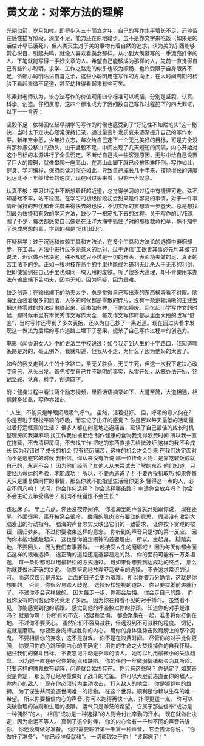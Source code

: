 # 黄文龙：对笨方法的理解

光阴似箭，岁月如梭。即将步入三十而立之年，自己的写作水平增长不足，还停留在感性描写阶段，深度不足，能力还在原地踏步。虽不是靠文字来吃饭（如果是的话估计早已饿死），但人类天生对于美的事物有着自然的追求，认为美的东西能够赏心悦目，引起共鸣，就像人喜欢看美女那样。从小到大羡慕写的一手漂亮好字的人、下笔就能写得一手好文章的人。希望自己能够成为那样的人，先前一直觉得自己有些许小聪明，求学、工作之路走的似乎也较为顺畅，也许受限于自身眼界不足，依赖小聪明沾沾自喜之余，这些小聪明用在写作的方向上，在大时间周期的检验下看起来微不足道，甚至幼稚得看起来有些可笑。

陈素封老师认为，笨办法写作的价值观用四个标准可以概括，分别是坚毅、认真、科学、创造。仔细反思，这四个标准成为了我细数自己写作过程犯下的四大罪证，以下一一言表：

坚毅不足：依稀回忆起早期学习写作的时候也感受到了“好记性不如烂笔头”这一秘诀，当时也下定决心经常保持记录，通过量变引发质变来逐渐提升自己的写作水平。新年空余愿，少年好立志，每次给自己定下一个无比美好的目标，可是完全没有那种愚公移山的劲头，由于坚毅不足，中间出现了几天短短的间隔，内心开始对这个目标的本源进行了全盘否定。不断给自己找一些客观原因，无形中给自己设置了巨大的障碍，就像攀爬一座高山，在高山山脚下就已经被困难吓倒。写作如此，健身、学习编程、保持阅读习惯亦如此，导致自己成长几十年来，技能增长的速度远远比不上年龄增长的速度，现在回过头来看，只剩一声叹息。

认真不够：学习过程中不断想着赶超近道，总觉得学习的过程中有捷径可走。殊不知基础不牢，站不稳固。在学习的初级阶段初尝甜果是件容易的事情，对于一件事情所保持的热忱和专注度来得快去的也快，不切实际的妄想着一步登天。总是想找到最为快捷和有效的学习方法，缺少了一根筋扎下去的过程。关于写作的LIVE课囤了不少，每次都感觉自己像是在汪洋大海中抓住了对的那根救命稻草，殊不知中了速成思想的毒，学到的都是“司机知识”。

怀疑科学：过于沉迷和依赖工具和方法论，在多个工具和方法论的选择中徘徊却步，在工具、方法中进行过多无意义的比对，过于迷信“工欲善其事必先利其器”的说法，迟迟做不出决定，殊不知这只不过是一切的开头，表面功夫做的足，真正的苦工法下的少。正如一根树枝在高手的手里也能成为锋利无比杀人于无形的利剑，但即使宝剑在自己手里也如同一块无用的废铁。听了很多大道理，却不肯使用笨办法在输出端下苦功夫，因为无知，因为怀疑，因为畏难。

缺乏创造：在输出端下的功夫太少，总是觉得自己写出来的东西横竖看不对眼。脑海里面装着很多的想法，大多的时候都是零散的碎片，没有一条逻辑清晰的主线去把这些零散的想法给串联起来，读书如有神，下笔如残废。回忆起小学写作文的时候，那时候手里有本优秀作文写作大全，每次作文写作时都从里面大段的改写“借鉴”，当时写作还得到了多次表扬，还以为自己抄了一条近道。现在回过头看才发现这一做法为后续的写作道路上埋下了恶果，扼杀了自己写作过程中的创造力。

电影《闻香识女人》中的史法兰中校说过：如今我走到人生的十字路口，我知道哪条路是对的，毫无例外，我就知道，但我从不走，为什么？因为他妈的太苦了。

如今的我又走到人生的十字路口，虽无关胜负，无关生死，但这一次我下定决心改变自己，从头出发。首先接受自己并不聪明的事实，从零开始，从笨办法开始，铭记坚毅、认真、科学、创造四字。

附：健身过程中看过两个励志视频，里面话语摘录如下，大道至简，大道相通，相信健身如此，写作亦如此

”
人生，不能只是睁眼闭眼吸气呼气。
虽然，活着挺好。
但，呼吸的意义何在?
你是否耽于轻松平顺的呼吸，而忘记了出汗的感觉？
你是否以每天最低的活动量过着舒适惬意的生活？
很多人都在刻意地逃避痛苦，延误了自己最佳的成长时机
整理房间我嫌麻烦
找工作我怕被拒绝
制作健康的食物我觉得浪费时间
所以我一直在拖延，不去清理房间，不去找工作
把吃的东西直接丢给微波炉
这样的我不会成长
因为我错过了成长的机会
只有经历痛苦，这样的机会才会到来
在我们决定面对而不是逃避它的时候
我相信，你从来没有听说
哪一位传奇人物，是靠吃软饭成就自己的，永远不会！
因为他们经历了其他人从未尝试去了解的东西
他们知道，只要经历命运的考验，才能成功！
所以，不要再逃避了！
不要再投机取巧
如果你每天只是重复做同样的事情，那么你就不能指望生活给你更多
懂得这一点的人，必定不同凡响！
试问，你会作何选择？
你会选择哪条路？
中途你会放弃吗？
你会不会主动去承受痛苦？
肌肉不经锤炼不会生长
“


该起床了。
早上六点，你还没按停闹钟。
你脑海里的声音就开始跟你说，
现在还早，外面很黑，离开被窝会很冷。
酸痛的肌肉没有要动的意思，
假装没有收到大脑发出的行动指令。
脑海的声音忠实反映出它们的一致需求，
让你按下贪睡的按钮，回归梦乡。
不过你要收束这样的意念。
你听到的声音只是你的第一反应。
因为你本能地抵触起床，
这也是你设定闹钟的首要理由。
所以，坐起身。
脚踏实地，不要回头，
因为我们有事要做。
一起接受人生的磨砺吧！
因为每天你都会面临这样的艰难选择，
选正确的道路还是选容易走的路。
你的面前可能有一万条坦途，
每一条你都可以用最轻松的方式通过。
可如果你想要到达成功的终点，
那么你就要做出正确的决定。
你要坚定地放弃舒适安全的选择，
不去追求常识的认可。
而这仅仅只是开始。
后面的日子会更为艰难。
所以你要万分确信，这就是你想要的。
否则，你很容易踏入歧途。
选择轻松短视的道路，
你只要拔脚前进就行了。
不过你不会这样做的。
因为每走一步，你都会后悔。
你会走自己的路，
而且你没有时间惦记你究竟走了多远。
因为你在和看不见的对手搏斗。
虽然看不见，你能感觉到他的紧跟。
感觉到他的呼吸掠过你的脖颈。
知道你的对手是谁吗？
就是你啊！
你所有的不安、迟疑和恐惧，
都会聚集在一起，准备将你打倒在地。
不过你不要灰心。
虽然它们不容易战胜，但远没到不可战胜的程度。
切记，这就是磨砺。
你要贴身肉搏战胜你的内心。
用你的身体强势击败肩膀上的那个魔鬼。
不要相信你的妄念，这不是游戏。
你不是在浪费时间。
尽管你的对手比你更强，
你要用你的心跳压倒内心的不确定！
用你的生命之火焚烧掉你的自我怀疑。
记住我们的奋斗目标。
不要忘记冲动是歹毒的情人。
她可以利用最微小的失误翻盘。
因为她一直在研究你的弱点和缺陷。
你的任何一丝微弱情绪都会为其所趁。
只要这样的魔鬼故布疑阵，问题就会始终存在。
你只有这些吗？
你确定？
如果答案是肯定，
那么你已经尽量做好了战斗的准备。
你可以大胆前进直面你的敌人。
你内心的敌人！
现在你必须转为主动攻击，
打入敌人的地盘。
你是狮群中的雄狮。
为了谋生共同追逐世间唯一的猎物。
在这个世界，顺利是你赖以生存的唯一希望。
所以你要相信内心的声音,
你可以跑得再快一点、扑得更猛一点。
你可以突破物理的法则和生理的极限。
运气只是渺茫的希望，
它属于那些信奉“成功是一种偶然”的人。
相信“成功是一种选择”的人则会付出辛勤的汗水。
现在就做出决定，因为命运不等人。
真到了这个时候，
你的内心会有一千种不同的声音告诉你，
你还没有做好准备。
你只需要聆听第一千零一种声音，
它会告诉你说，
“你做好了准备”，
“你已经准备就绪”。
一切都取决于你！
“该起床了！”



